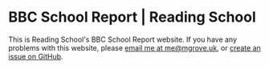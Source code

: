 # BBC School Report | Reading School
This is Reading School's BBC School Report website. If you have any problems with this website, please [email me at me@mgrove.uk](mailto:me@mgrove.uk), or [create an issue on GitHub](https://github.com/reading-school-code/bbc-school-report/issues/new).

